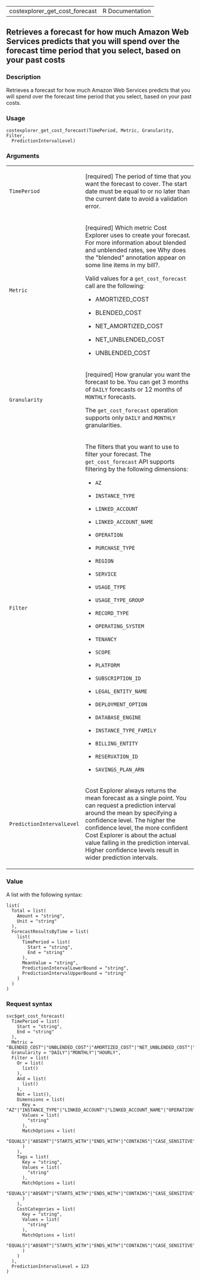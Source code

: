 <table style="width: 100%;">
<tbody>
<tr class="odd">
<td>costexplorer_get_cost_forecast</td>
<td style="text-align: right;">R Documentation</td>
</tr>
</tbody>
</table>

## Retrieves a forecast for how much Amazon Web Services predicts that you will spend over the forecast time period that you select, based on your past costs

### Description

Retrieves a forecast for how much Amazon Web Services predicts that you
will spend over the forecast time period that you select, based on your
past costs.

### Usage

    costexplorer_get_cost_forecast(TimePeriod, Metric, Granularity, Filter,
      PredictionIntervalLevel)

### Arguments

<table>
<colgroup>
<col style="width: 35%" />
<col style="width: 65%" />
</colgroup>
<tbody>
<tr class="odd">
<td><code
id="costexplorer_get_cost_forecast_:_TimePeriod">TimePeriod</code></td>
<td><p>[required] The period of time that you want the forecast to
cover. The start date must be equal to or no later than the current date
to avoid a validation error.</p></td>
</tr>
<tr class="even">
<td><code
id="costexplorer_get_cost_forecast_:_Metric">Metric</code></td>
<td><p>[required] Which metric Cost Explorer uses to create your
forecast. For more information about blended and unblended rates, see
Why does the "blended" annotation appear on some line items in my
bill?.</p>
<p>Valid values for a <code>get_cost_forecast</code> call are the
following:</p>
<ul>
<li><p>AMORTIZED_COST</p></li>
<li><p>BLENDED_COST</p></li>
<li><p>NET_AMORTIZED_COST</p></li>
<li><p>NET_UNBLENDED_COST</p></li>
<li><p>UNBLENDED_COST</p></li>
</ul></td>
</tr>
<tr class="odd">
<td><code
id="costexplorer_get_cost_forecast_:_Granularity">Granularity</code></td>
<td><p>[required] How granular you want the forecast to be. You can get
3 months of <code>DAILY</code> forecasts or 12 months of
<code>MONTHLY</code> forecasts.</p>
<p>The <code>get_cost_forecast</code> operation supports only
<code>DAILY</code> and <code>MONTHLY</code> granularities.</p></td>
</tr>
<tr class="even">
<td><code
id="costexplorer_get_cost_forecast_:_Filter">Filter</code></td>
<td><p>The filters that you want to use to filter your forecast. The
<code>get_cost_forecast</code> API supports filtering by the following
dimensions:</p>
<ul>
<li><p><code>AZ</code></p></li>
<li><p><code>INSTANCE_TYPE</code></p></li>
<li><p><code>LINKED_ACCOUNT</code></p></li>
<li><p><code>LINKED_ACCOUNT_NAME</code></p></li>
<li><p><code>OPERATION</code></p></li>
<li><p><code>PURCHASE_TYPE</code></p></li>
<li><p><code>REGION</code></p></li>
<li><p><code>SERVICE</code></p></li>
<li><p><code>USAGE_TYPE</code></p></li>
<li><p><code>USAGE_TYPE_GROUP</code></p></li>
<li><p><code>RECORD_TYPE</code></p></li>
<li><p><code>OPERATING_SYSTEM</code></p></li>
<li><p><code>TENANCY</code></p></li>
<li><p><code>SCOPE</code></p></li>
<li><p><code>PLATFORM</code></p></li>
<li><p><code>SUBSCRIPTION_ID</code></p></li>
<li><p><code>LEGAL_ENTITY_NAME</code></p></li>
<li><p><code>DEPLOYMENT_OPTION</code></p></li>
<li><p><code>DATABASE_ENGINE</code></p></li>
<li><p><code>INSTANCE_TYPE_FAMILY</code></p></li>
<li><p><code>BILLING_ENTITY</code></p></li>
<li><p><code>RESERVATION_ID</code></p></li>
<li><p><code>SAVINGS_PLAN_ARN</code></p></li>
</ul></td>
</tr>
<tr class="odd">
<td><code
id="costexplorer_get_cost_forecast_:_PredictionIntervalLevel">PredictionIntervalLevel</code></td>
<td><p>Cost Explorer always returns the mean forecast as a single point.
You can request a prediction interval around the mean by specifying a
confidence level. The higher the confidence level, the more confident
Cost Explorer is about the actual value falling in the prediction
interval. Higher confidence levels result in wider prediction
intervals.</p></td>
</tr>
</tbody>
</table>

### Value

A list with the following syntax:

    list(
      Total = list(
        Amount = "string",
        Unit = "string"
      ),
      ForecastResultsByTime = list(
        list(
          TimePeriod = list(
            Start = "string",
            End = "string"
          ),
          MeanValue = "string",
          PredictionIntervalLowerBound = "string",
          PredictionIntervalUpperBound = "string"
        )
      )
    )

### Request syntax

    svc$get_cost_forecast(
      TimePeriod = list(
        Start = "string",
        End = "string"
      ),
      Metric = "BLENDED_COST"|"UNBLENDED_COST"|"AMORTIZED_COST"|"NET_UNBLENDED_COST"|"NET_AMORTIZED_COST"|"USAGE_QUANTITY"|"NORMALIZED_USAGE_AMOUNT",
      Granularity = "DAILY"|"MONTHLY"|"HOURLY",
      Filter = list(
        Or = list(
          list()
        ),
        And = list(
          list()
        ),
        Not = list(),
        Dimensions = list(
          Key = "AZ"|"INSTANCE_TYPE"|"LINKED_ACCOUNT"|"LINKED_ACCOUNT_NAME"|"OPERATION"|"PURCHASE_TYPE"|"REGION"|"SERVICE"|"SERVICE_CODE"|"USAGE_TYPE"|"USAGE_TYPE_GROUP"|"RECORD_TYPE"|"OPERATING_SYSTEM"|"TENANCY"|"SCOPE"|"PLATFORM"|"SUBSCRIPTION_ID"|"LEGAL_ENTITY_NAME"|"DEPLOYMENT_OPTION"|"DATABASE_ENGINE"|"CACHE_ENGINE"|"INSTANCE_TYPE_FAMILY"|"BILLING_ENTITY"|"RESERVATION_ID"|"RESOURCE_ID"|"RIGHTSIZING_TYPE"|"SAVINGS_PLANS_TYPE"|"SAVINGS_PLAN_ARN"|"PAYMENT_OPTION"|"AGREEMENT_END_DATE_TIME_AFTER"|"AGREEMENT_END_DATE_TIME_BEFORE"|"INVOICING_ENTITY"|"ANOMALY_TOTAL_IMPACT_ABSOLUTE"|"ANOMALY_TOTAL_IMPACT_PERCENTAGE",
          Values = list(
            "string"
          ),
          MatchOptions = list(
            "EQUALS"|"ABSENT"|"STARTS_WITH"|"ENDS_WITH"|"CONTAINS"|"CASE_SENSITIVE"|"CASE_INSENSITIVE"|"GREATER_THAN_OR_EQUAL"
          )
        ),
        Tags = list(
          Key = "string",
          Values = list(
            "string"
          ),
          MatchOptions = list(
            "EQUALS"|"ABSENT"|"STARTS_WITH"|"ENDS_WITH"|"CONTAINS"|"CASE_SENSITIVE"|"CASE_INSENSITIVE"|"GREATER_THAN_OR_EQUAL"
          )
        ),
        CostCategories = list(
          Key = "string",
          Values = list(
            "string"
          ),
          MatchOptions = list(
            "EQUALS"|"ABSENT"|"STARTS_WITH"|"ENDS_WITH"|"CONTAINS"|"CASE_SENSITIVE"|"CASE_INSENSITIVE"|"GREATER_THAN_OR_EQUAL"
          )
        )
      ),
      PredictionIntervalLevel = 123
    )
